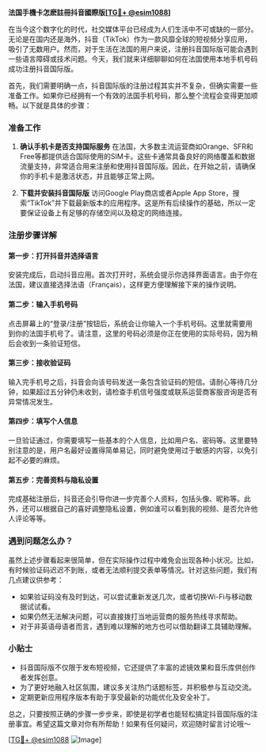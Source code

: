**法国手機卡怎麽註冊抖音國際版[[TG💪+ @esim1088](https://t.me/s/esim1088)]**

在当今这个数字化的时代，社交媒体平台已经成为人们生活中不可或缺的一部分。无论是在国内还是海外，抖音（TikTok）作为一款风靡全球的短视频分享应用，吸引了无数用户。然而，对于生活在法国的用户来说，注册抖音国际版可能会遇到一些语言障碍或技术问题。今天，我们就来详细聊聊如何在法国使用本地手机号码成功注册抖音国际版。

首先，我们需要明确一点，抖音国际版的注册过程其实并不复杂，但确实需要一些准备工作。如果你已经拥有一个有效的法国手机号码，那么整个流程会变得更加顺畅。以下就是具体的步骤：

### 准备工作

1. **确认手机卡是否支持国际服务**
   在法国，大多数主流运营商如Orange、SFR和Free等都提供适合国际使用的SIM卡。这些卡通常具备良好的网络覆盖和数据流量支持，非常适合用来注册和使用抖音国际版。因此，在开始之前，请确保你的手机卡是激活状态，并且能够正常上网。

2. **下载并安装抖音国际版**
   访问Google Play商店或者Apple App Store，搜索“TikTok”并下载最新版本的应用程序。这是所有后续操作的基础，所以一定要保证设备上有足够的存储空间以及稳定的网络连接。

### 注册步骤详解

#### 第一步：打开抖音并选择语言
安装完成后，启动抖音应用。首次打开时，系统会提示你选择界面语言。由于你在法国，建议直接选择法语（Français），这样更方便理解接下来的操作说明。

#### 第二步：输入手机号码
点击屏幕上的“登录/注册”按钮后，系统会让你输入一个手机号码。这里就需要用到你的法国手机号了。请注意，这里的号码必须是你正在使用的实际号码，因为稍后会收到一条验证短信。

#### 第三步：接收验证码
输入完手机号之后，抖音会向该号码发送一条包含验证码的短信。请耐心等待几分钟，如果超过五分钟仍未收到，请检查手机信号强度或联系运营商客服咨询是否有异常情况发生。

#### 第四步：填写个人信息
一旦验证通过，你需要填写一些基本的个人信息，比如用户名、密码等。这里要特别注意的是，用户名最好设置得简单易记，同时避免使用过于敏感的内容，以免引起不必要的麻烦。

#### 第五步：完善资料与隐私设置
完成基础注册后，抖音还会引导你进一步完善个人资料，包括头像、昵称等。此外，还可以根据自己的喜好调整隐私设置，例如谁可以看到我的视频、是否允许他人评论等等。

### 遇到问题怎么办？

虽然上述步骤看起来很简单，但在实际操作过程中难免会出现各种小状况。比如，有时候验证码迟迟不到账，或者无法顺利提交表单等情况。针对这些问题，我们有几点建议供参考：

- 如果验证码没有及时到达，可以尝试重新发送几次，或者切换Wi-Fi与移动数据试试看。
- 如果仍然无法解决问题，可以直接拨打当地运营商的服务热线寻求帮助。
- 对于非英语母语者而言，遇到难以理解的地方也可以借助翻译工具辅助理解。

### 小贴士

- 抖音国际版不仅限于发布短视频，它还提供了丰富的滤镜效果和音乐库供创作者发挥创意。
- 为了更好地融入社区氛围，建议多关注热门话题标签，并积极参与互动交流。
- 定期更新应用程序版本有助于享受最新的功能优化及安全补丁。

总之，只要按照正确的步骤一步步来，即使是初学者也能轻松搞定抖音国际版的注册事宜。希望这篇文章对你有所帮助！如果有任何疑问，欢迎随时留言讨论哦～

[[TG💪+ @esim1088](https://t.me/s/esim1088) ![Image](https://i.postimg.cc/4NQfJmqS/Snipaste-2025-05-13-00-14-12.png)]